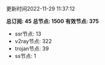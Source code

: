 更新时间2022-11-29 11:37:12

**总订阅: 45**
**总节点: 1500**
**有效节点: 375**
- ssr节点: 13
- v2ray节点: 322
- trojan节点: 39
- ss节点: 1

